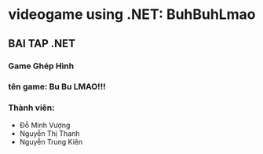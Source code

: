 ﻿# videogame using .NET: BuhBuhLmao
## BAI TAP .NET
### Game Ghép Hình
### tên game: Bu Bu LMAO!!!
### Thành viên:
- Đỗ Minh Vượng
- Nguyễn Thị Thanh
- Nguyễn Trung Kiên
